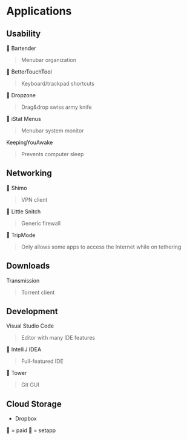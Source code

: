 Applications
============

Usability
---------

🔹 Bartender
> Menubar organization

🔹 BetterTouchTool
> Keyboard/trackpad shortcuts

🔹 Dropzone
> Drag&drop swiss army knife

🔹 iStat Menus
> Menubar system monitor

KeepingYouAwake
> Prevents computer sleep

Networking
----------

🔹 Shimo
> VPN client

🔸 Little Snitch
> Generic firewall

🔹 TripMode
> Only allows some apps to access the Internet while on tethering

Downloads
---------

Transmission
> Torrent client

Development
-----------

Visual Studio Code
> Editor with many IDE features

🔸 IntelliJ IDEA
> Full-featured IDE

🔸 Tower
> Git GUI

Cloud Storage
-------------

- Dropbox

🔸 = paid
🔹 = setapp


